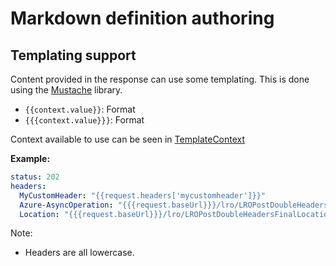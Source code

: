 # Markdown definition authoring

## Templating support

Content provided in the response can use some templating. This is done using the [Mustache](https://mustache.github.io/) library.

- `{{context.value}}`: Format
- `{{{context.value}}}`: Format

Context available to use can be seen in [TemplateContext](../src/models/template-context.ts)

**Example:**

```yaml
status: 202
headers:
  MyCustomHeader: "{{request.headers['mycustomheader']}}"
  Azure-AsyncOperation: "{{{request.baseUrl}}}/lro/LROPostDoubleHeadersFinalLocationGet/asyncOperationUrl"
  Location: "{{{request.baseUrl}}}/lro/LROPostDoubleHeadersFinalLocationGet/location"
```

Note: 
- Headers are all lowercase.